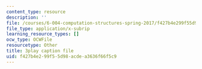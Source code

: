 ```yaml
---
content_type: resource
description: ''
file: /courses/6-004-computation-structures-spring-2017/f427b4e299f55d98acdea3636f66f5c9_ydboHy_yNts.vtt
file_type: application/x-subrip
learning_resource_types: []
ocw_type: OCWFile
resourcetype: Other
title: 3play caption file
uid: f427b4e2-99f5-5d98-acde-a3636f66f5c9
---
```

